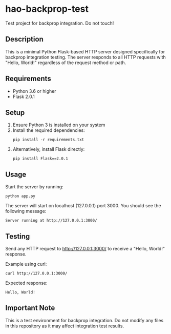 # hao-backprop-test
Test project for backprop integration. Do not touch!

## Description
This is a minimal Python Flask-based HTTP server designed specifically for backprop integration testing. The server responds to all HTTP requests with "Hello, World!" regardless of the request method or path.

## Requirements
- Python 3.6 or higher
- Flask 2.0.1

## Setup
1. Ensure Python 3 is installed on your system
2. Install the required dependencies:
   ```
   pip install -r requirements.txt
   ```
3. Alternatively, install Flask directly:
   ```
   pip install Flask==2.0.1
   ```

## Usage
Start the server by running:
```
python app.py
```

The server will start on localhost (127.0.0.1) port 3000. You should see the following message:
```
Server running at http://127.0.0.1:3000/
```

## Testing
Send any HTTP request to http://127.0.0.1:3000/ to receive a "Hello, World!" response.

Example using curl:
```
curl http://127.0.0.1:3000/
```

Expected response:
```
Hello, World!
```

## Important Note
This is a test environment for backprop integration. Do not modify any files in this repository as it may affect integration test results.
